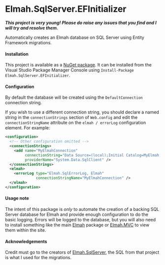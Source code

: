 Elmah.SqlServer.EFInitializer
=============================

**_This project is very young! Please do raise any issues that you find and I will try and resolve them._**

Automatically creates an Elmah database on SQL Server using Entity Framework migrations.

#### Installation

This project is available as a [NuGet package](https://www.nuget.org/packages/Elmah.SqlServer.EFInitializer/).
It can be installed from the Visual Studio Package Manager Console using `Install-Package Elmah.SqlServer.EFInitializer`.

#### Configuration

By default the database will be created using the `DefaultConnection` connection string.

If you wish to use a different connection string, you should declare a named string in the `connectionStrings` section of `Web.config` and edit the `connectionStringName` attribute on the `elmah / errorLog` configuration element. For example:

```xml
<configuration>
  <!-- Other configuration omitted -->
  <connectionStrings>
    <add name="MyElmahConnection"
         connectionString="Data Source=(local);Initial Catalog=MyElmah;Integrated Security=True;"
         providerName="System.Data.SqlClient" />
  </connectionStrings>
  <elmah>
    <errorLog type="Elmah.SqlErrorLog, Elmah" 
              connectionStringName="MyElmahConnection" />
  </elmah>
</configuration>
```

#### Usage note

The intent of this package is _only_ to automate the creation of a backing SQL Server database for Elmah and provide enough configuration to do the basic logging. Errors will be logged to the database, but you will also need to install something like the main [Elmah](https://www.nuget.org/packages/elmah/) package or [Elmah.MVC](https://www.nuget.org/packages/Elmah.MVC/) to view them within the site.

#### Acknowledgements

Credit must go to the creators of [Elmah.SqlServer](https://www.nuget.org/packages/elmah.sqlserver/1.2.0), the SQL from that project is what I used for the migrations.
